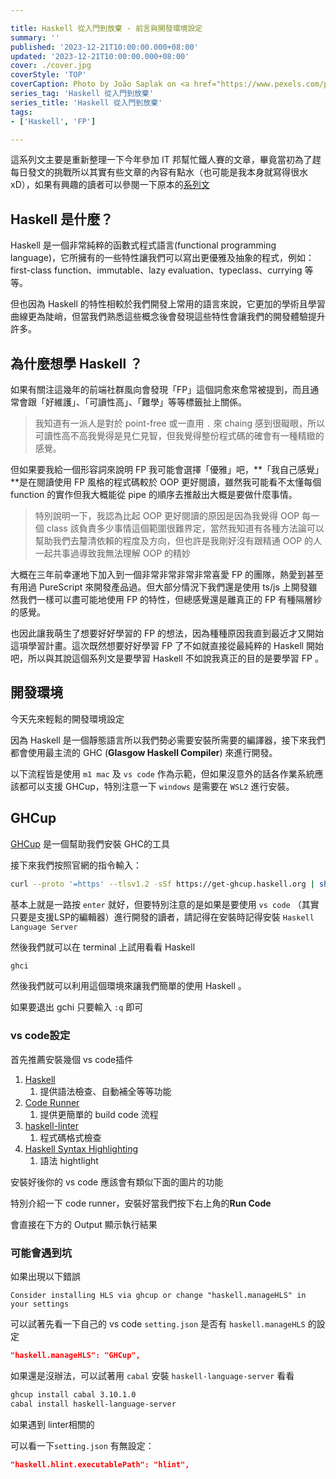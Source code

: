 ```yaml
---

title: Haskell 從入門到放棄 - 前言與開發環境設定
summary: ''
published: '2023-12-21T10:00:00.000+08:00'
updated: '2023-12-21T10:00:00.000+08:00'
cover: ./cover.jpg
coverStyle: 'TOP'
coverCaption: Photo by João Saplak on <a href="https://www.pexels.com/photo/close-up-of-a-facade-of-a-modern-building-19376412/">Pexels</a>
series_tag: 'Haskell 從入門到放棄'
series_title: 'Haskell 從入門到放棄'
tags:
- ['Haskell', 'FP']

---
```


這系列文主要是重新整理一下今年參加 IT 邦幫忙鐵人賽的文章，畢竟當初為了趕每日發文的挑戰所以其實有些文章的內容有點水（也可能是我本身就寫得很水xD），如果有興趣的讀者可以參閱一下原本的[系列文](https://ithelp.ithome.com.tw/users/20159893/ironman/6439)

## Haskell 是什麼？

Haskell 是一個非常純粹的函數式程式語言(functional programming language)，它所擁有的一些特性讓我們可以寫出更優雅及抽象的程式，例如：first-class function、immutable、lazy evaluation、typeclass、currying 等等。

但也因為 Haskell 的特性相較於我們開發上常用的語言來說，它更加的學術且學習曲線更為陡峭，但當我們熟悉這些概念後會發現這些特性會讓我們的開發體驗提升許多。

## 為什麼想學 Haskell ？

如果有關注這幾年的前端社群風向會發現「FP」這個詞愈來愈常被提到，而且通常會跟「好維護」、「可讀性高」、「難學」等等標籤扯上關係。

> 我知道有一派人是對於 point-free 或一直用 `.` 來 chaing 感到很礙眼，所以可讀性高不高我覺得是見仁見智，但我覺得整份程式碼的確會有一種精緻的感覺。

但如果要我給一個形容詞來說明 FP 我可能會選擇「優雅」吧，**「我自己感覺」**是在閱讀使用 FP 風格的程式碼較於 OOP 更好閱讀，雖然我可能看不太懂每個 function 的實作但我大概能從 pipe 的順序去推敲出大概是要做什麼事情。

> 特別說明一下，我認為比起 OOP 更好閱讀的原因是因為我覺得 OOP 每一個 class 該負責多少事情這個範圍很難界定，當然我知道有各種方法論可以幫助我們去釐清依賴的程度及方向，但也許是我剛好沒有跟精通 OOP 的人一起共事過導致我無法理解 OOP 的精妙

大概在三年前幸運地下加入到一個非常非常非常非常喜愛 FP 的團隊，熱愛到甚至有用過 PureScript 來開發產品過。但大部分情況下我們還是使用 ts/js 上開發雖然我們一樣可以盡可能地使用 FP 的特性，但總感覺還是離真正的 FP 有種隔層紗的感覺。

也因此讓我萌生了想要好好學習的 FP 的想法，因為種種原因我直到最近才又開始這項學習計畫。這次既然想要好好學習 FP 了不如就直接從最純粹的 Haskell 開始吧，所以與其說這個系列文是要學習 Haskell 不如說我真正的目的是要學習 FP 。

## 開發環境

今天先來輕鬆的開發環境設定

因為 Haskell 是一個靜態語言所以我們勢必需要安裝所需要的編譯器，接下來我們都會使用最主流的 GHC (**Glasgow Haskell Compiler**) 來進行開發。

以下流程皆是使用 `m1 mac` 及 `vs code` 作為示範，但如果沒意外的話各作業系統應該都可以支援 GHCup，特別注意一下 `windows` 是需要在 `WSL2` 進行安裝。

## GHCup

[GHCup](https://www.haskell.org/ghcup/) 是一個幫助我們安裝 GHC的工具

接下來我們按照官網的指令輸入：

```bash
curl --proto '=https' --tlsv1.2 -sSf https://get-ghcup.haskell.org | sh
```

基本上就是一路按 `enter` 就好，但要特別注意的是如果是要使用 `vs code` （其實只要是支援LSP的編輯器）進行開發的讀者，請記得在安裝時記得安裝 `Haskell Language Server`

然後我們就可以在 terminal 上試用看看 Haskell

```bash
ghci
```

然後我們就可以利用這個環境來讓我們簡單的使用 Haskell 。

<ImgZoom src="/2023-12-21/ghci-1.png" alt="ghci"  class="h-full object-cover"/>

如果要退出 gchi 只要輸入 `:q` 即可

<ImgZoom src="/2023-12-21/ghci-2.png" alt="ghci"  class="w-full object-cover"/>



### vs code設定

首先推薦安裝幾個 vs code插件

1. [Haskell](https://marketplace.visualstudio.com/items?itemName=haskell.haskell)
    1. 提供語法檢查、自動補全等等功能
2. [Code Runner](https://marketplace.visualstudio.com/items?itemName=formulahendry.code-runner)
    1. 提供更簡單的 build code 流程
3. [haskell-linter](https://marketplace.visualstudio.com/items?itemName=hoovercj.haskell-linter)
    1. 程式碼格式檢查
4. [Haskell Syntax Highlighting](https://marketplace.visualstudio.com/items?itemName=justusadam.language-haskell)
    1. 語法 hightlight

安裝好後你的 vs code 應該會有類似下面的圖片的功能

<ImgZoom src="/2023-12-21/vscode-1.png" alt="vscode"  class="h-full object-cover"/>

<ImgZoom src="/2023-12-21/vscode-2.png" alt="vscode"  class="w-full object-cover"/>


特別介紹一下 code runner，安裝好當我們按下右上角的**Run Code**

<ImgZoom src="/2023-12-21/vscode-3.png" alt="vscode"  class="h-full object-cover"/>

會直接在下方的 Output 顯示執行結果

<ImgZoom src="/2023-12-21/vscode-4.png" alt="vscode"  class="h-full object-cover"/>

### 可能會遇到坑

如果出現以下錯誤

`Consider installing HLS via ghcup or change "haskell.manageHLS" in your settings`

可以試著先看一下自己的 vs code `setting.json`  是否有 `haskell.manageHLS` 的設定

```json
"haskell.manageHLS": "GHCup",
```

如果還是沒辦法，可以試著用 `cabal` 安裝 `haskell-language-server` 看看

```bash
ghcup install cabal 3.10.1.0
cabal install haskell-language-server
```

如果遇到 linter相關的

可以看一下`setting.json` 有無設定：

```json
"haskell.hlint.executablePath": "hlint",
```
